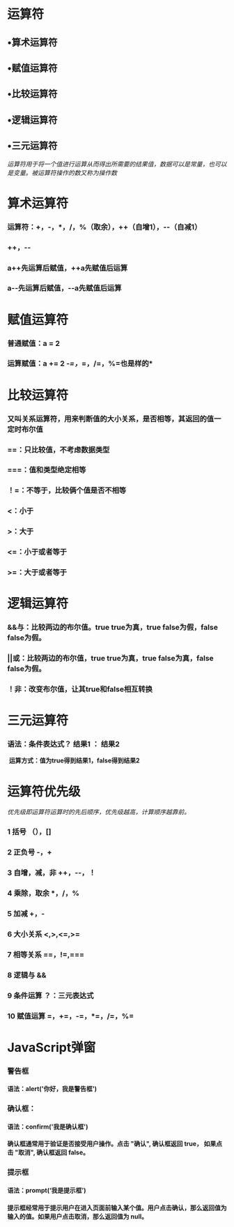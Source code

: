 # 运算符

##      •算术运算符

##      •赋值运算符

##      •比较运算符

##      •逻辑运算符

##      •三元运算符

*运算符用于将一个值进行运算从而得出所需要的结果值，数据可以是常量，也可以是变量。被运算符操作的数又称为操作数*





# 算术运算符

### 	运算符：+，-，*，/，%（取余），++（自增1），--（自减1）

### ++，--

### 	a++先运算后赋值，++a先赋值后运算

### 	 a--先运算后赋值，--a先赋值后运算



# 赋值运算符

### 	普通赋值：a = 2

### 	运算赋值：a += 2		*-=，*=，/=，%=也是样的*



# 比较运算符

### 	又叫关系运算符，用来判断值的大小关系，是否相等，其返回的值一定时布尔值

### 	==：只比较值，不考虑数据类型

### 	===：值和类型绝定相等

### 	！=：不等于，比较俩个值是否不相等

### 	<：小于

### 	>：大于

### 	<=：小于或者等于

### 	>=：大于或者等于





# 逻辑运算符

### 	&&与：比较两边的布尔值。true true为真，true false为假，false false为假。

### 	||或：比较两边的布尔值，true true为真，true false为真，false false为假。

### 	！非：改变布尔值，让其true和false相互转换



# 三元运算符



### 	语法：条件表达式？ 结果1 ： 结果2

​			**运算方式：值为true得到结果1，false得到结果2**







# 运算符优先级



​	*优先级即运算符运算时的先后顺序，优先级越高，计算顺序越靠前。*

### 	1	括号	（），[]

### 	2	正负号	-，+

### 	3	自增，减，非		++，--，！

### 	4	乘除，取余	*，/，%

### 	5	加减	+，-

### 	6	大小关系		<,>,<=,>=

### 	7	相等关系		==，!=,===

### 	8	逻辑与	&&

### 	9	条件运算		？：三元表达式

### 	10	赋值运算		=，+=，-=，*=，/=，%=





# JavaScript弹窗	



### 	警告框

#### 		语法：alert('你好，我是警告框')



### 	确认框：

#### 		语法：confirm('我是确认框')

#### 		确认框通常用于验证是否接受用户操作。点击 "确认", 确认框返回 true， 如果点击 "取消", 确认框返回 false。



### 	提示框

#### 		语法：prompt(‘我是提示框’)

#### 		提示框经常用于提示用户在进入页面前输入某个值。用户点击确认，那么返回值为输入的值。如果用户点击取消，那么返回值为 null。



​	

#### 			

​		

### 	